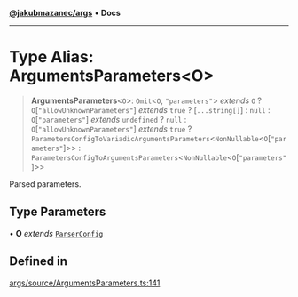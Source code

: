 [**@jakubmazanec/args**](../README.md) • **Docs**

---

# Type Alias: ArgumentsParameters\<O\>

> **ArgumentsParameters**\<`O`\>: `Omit`\<`O`, `"parameters"`\> _extends_ `O` ?
> `O`\[`"allowUnknownParameters"`\] _extends_ `true` ? [`...string[]`] : `null` :
> `O`\[`"parameters"`\] _extends_ `undefined` ? `null` : `O`\[`"allowUnknownParameters"`\] _extends_
> `true` ? `ParametersConfigToVariadicArgumentsParameters`\<`NonNullable`\<`O`\[`"parameters"`\]\>\>
> : `ParametersConfigToArgumentsParameters`\<`NonNullable`\<`O`\[`"parameters"`\]\>\>

Parsed parameters.

## Type Parameters

• **O** _extends_ [`ParserConfig`](ParserConfig.md)

## Defined in

[args/source/ArgumentsParameters.ts:141](https://github.com/jakubmazanec/tools/blob/a5f92f7f2969c6804808173bd093f7dbafca1b9f/packages/args/source/ArgumentsParameters.ts#L141)
